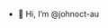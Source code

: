 - 👋 Hi, I’m @johnoct-au

<!---
johnoct-au/johnoct-au is a ✨ special ✨ repository because its `README.md` (this file) appears on your GitHub profile.
You can click the Preview link to take a look at your changes.
--->
